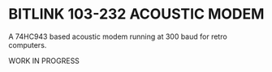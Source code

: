 # BITLINK 103-232 ACOUSTIC MODEM

A 74HC943 based acoustic modem running at 300 baud for retro computers.

WORK IN PROGRESS